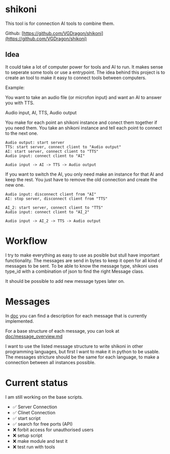 # shikoni
This tool is for connection AI tools to combine them.

Github: [https://github.com/VGDragon/shikoni](https://github.com/VGDragon/shikoni)

## Idea
It could take a lot of computer power for tools and AI to run. It makes sense to seperate some tools or use a entrypoint.
The idea behind this project is to create an tool to make it easy to connect tools between computers.

Example:

You want to take an audio file (or microfon input) and want an AI to answer you with TTS.

Audio input, AI, TTS, Audio output


You make for each point an shikoni instance and conect them together if you need them. You take an shikoni instance and tell each point to connect to the next one.

```
Audio output: start server
TTS: start server, connect client to "Audio output"
AI: start server, connect client to "TTS"
Audio input: connect client to "AI"

Audio input -> AI -> TTS -> Audio output
```
If you want to switch the AI, you only need make an instance for that AI and keep the rest. You just have to remove the old connection and create the new one.

```
Audio input: disconnect client from "AI"
AI: stop server, disconnect client from "TTS"

AI_2: start server, connect client to "TTS"
Audio input: connect client to "AI_2"

Audio input -> AI_2 -> TTS -> Audio output
```

# Workflow
I try to make everything as easy to use as posible but stull have important functionality. 
The messages are send in bytes to keep it open for all kind of messages to be sent. 
To be able to know the message type, shikoni uses type_id with a combination of json to find the right Message class.

It should be possible to add new message types later on.

# Messages
In [doc](https://github.com/VGDragon/shikoni/blob/main/doc) you can find a description 
for each message that is currently implemented. 

For a base structure of each message, you can look at
[doc/message_overview.md](https://github.com/VGDragon/shikoni/blob/main/doc/message_overview.md)

I want to use the listed message structure to write shikoni in other programming languages, but first I want
to make it in python to be usable. The messages stricture should be the same for each language, to make a 
connection between all instances possible.

# Current status
I am still working on the base scripts. 
- ✅ Server Connection
- ✅ Clinet Connection
- ✅ start script
- ✅ search for free ports (API)
- ❌ forbit access for unauthorised users
- ❌ setup script
- ❌ make module and test it
- ❌ test run with tools
